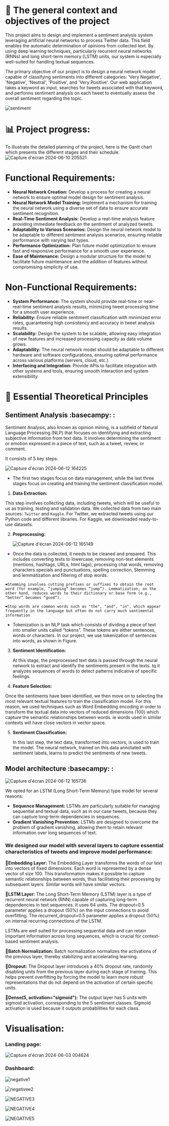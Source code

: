 # 🎯 The general context and objectives of the project
This project aims to design and implement a sentiment analysis system leveraging artificial neural networks to process Twitter data. This field enables the automatic determination of opinions from collected text. By using deep learning techniques, particularly recurrent neural networks (RNNs) and long short-term memory (LSTM) units, our system is especially well-suited for handling textual sequences.

The primary objective of our project is to design a neural network model capable of classifying sentiments into different categories: 'Very Negative', 'Negative', 'Neutral', 'Positive', and 'Very Positive'. Our web application takes a keyword as input, searches for tweets associated with that keyword, and performs sentiment analysis on each tweet to eventually assess the overall sentiment regarding the topic.

![sentiment](https://github.com/HafsaTATA/Sentiment_analysis-App/assets/120058921/60f732b8-3e9e-472b-b8b6-c35d95911687)

#  	📊 Project progress: 
To illustrate the detailed planning of the project, here is the Gantt chart which presents the different stages and their schedule.
![Capture d'écran 2024-06-10 205521](https://github.com/HafsaTATA/Sentiment_analysis-App/assets/120058921/262f6ebf-ede3-449f-bd65-d97933b53a87)

# Functional Requirements:
- **Neural Network Creation:** Develop a process for creating a neural network to ensure optimal model design for sentiment analysis.
- **Neural Network Model Training:** Implement a mechanism for training the neural network using a diverse set of data to ensure accurate sentiment recognition.
- **Real-Time Sentiment Analysis:**  Develop a real-time analysis feature providing immediate feedback on the sentiment of analyzed tweets.
- **Adaptability to Various Scenarios:** Design the neural network model to be adaptable to different sentiment analysis scenarios, ensuring reliable performance with varying text types.
- **Performance Optimization:** Plan future model optimization to ensure fast and responsive performance for a smooth user experience.
- **Ease of Maintenance:**  Design a modular structure for the model to facilitate future maintenance and the addition of features without compromising simplicity of use.
# Non-Functional Requirements:
- **System Performance:** The system should provide real-time or near-real-time sentiment analysis results, minimizing tweet processing time for a smooth user experience.
- **Reliability:** Ensure reliable sentiment classification with minimized error rates, guaranteeing high consistency and accuracy in tweet analysis results.
- **Scalability:** Design the system to be scalable, allowing easy integration of new features and increased processing capacity as data volume grows.
- **Adaptability:** The neural network model should be adaptable to different hardware and software configurations, ensuring optimal performance across various platforms (servers, cloud, etc.).
- **Interfacing and Integration:** Provide APIs to facilitate integration with other systems and tools, ensuring smooth interaction and system extensibility.
# 📒 Essential Theoretical Principles
## Sentiment Analysis :basecampy:  :
Sentiment Analysis, also known as opinion mining, is a subfield of Natural Language Processing (NLP) that focuses on identifying and extracting subjective information from text data. It involves determining the sentiment or emotion expressed in a piece of text, such as a tweet, review, or comment.

It consists of 5 key steps:

![Capture d'écran 2024-06-12 164225](https://github.com/HafsaTATA/Sentiment_analysis-App/assets/120058921/224e2633-9323-4027-86eb-1da74c2df339)

- The first two stages focus on data management, while the last three stages focus on creating and training the sentiment classification model.
1. **Data Extraction:**

This step involves collecting data, including tweets, which will be useful to us as training, testing and validation data. We collected data from two main sources: `Twitter` and `Kaggle`. For Twitter, we extracted tweets using our Python code and different libraries. For Kaggle, we downloaded ready-to-use datasets.

2. **Preprocessing:**

   ![Capture d'écran 2024-06-12 165149](https://github.com/HafsaTATA/Sentiment_analysis-App/assets/120058921/49d0b093-b2d4-4c00-a2f0-10317ffb8e9a)

- Once the data is collected, it needs to be cleaned and prepared. This includes converting texts to lowercase, removing non-text elements (mentions, hashtags, URLs, html tags), processing chat words, removing characters specials and punctuations, spelling correction, Stemming and lemmatization and filtering of stop words.
```
❤️Stemming involves cutting prefixes or suffixes to obtain the root word (for example, “jumping” becomes “jump”). Lemmatization, on the other hand, reduces words to their dictionary or base form (e.g., “better” becomes “good”).

❤️Stop words are common words such as "the", "and", "in", which appear frequently in the language but often do not carry much sentimental information
```
  - Tokenization is an NLP task which consists of dividing a piece of text into smaller units called “tokens”. These tokens are either sentences, words or characters. In our project, we use tokenization of sentences into words, as shown in Figure.
3. **Sentiment Identification:**

   At this stage, the preprocessed text data is passed through the neural network to extract and identify the sentiments present in the texts. tq it analyzes sequences of words to detect patterns indicative of specific feelings.
   
4. **Feature Selection:**

  Once the sentiments have been identified, we then move on to selecting the most relevant textual features to train the classification model. For this reason, we used techniques such as Word Embedding encoding in order to transform the textual data into vectors of reduced dimensions (100) which capture the semantic relationships between words. ie words used in similar contexts will have close vectors in vector space.
   
5. **Sentiment Classification:**

   In this last step, the text data, transformed into vectors, is used to train the model. The neural network, trained on this data annotated with sentiment labels, learns to predict the sentiments of new tweets.

## Model architecture :basecampy: :

![Capture d'écran 2024-06-12 165736](https://github.com/HafsaTATA/Sentiment_analysis-App/assets/120058921/f381cc91-8816-42b2-9c2f-48d1f6057977)

We opted for an LSTM (Long Short-Term Memory) type model for several reasons:
- **Sequence Management:** LSTMs are particularly suitable for managing sequential and textual data, such as in our case tweets, because they can capture long-term dependencies in sequences.
- **Gradient Vanishing Prevention:** LSTMs are designed to overcome the problem of gradient vanishing, allowing them to retain relevant information over long sequences of text.

### We designed our model with several layers to capture essential characteristics of tweets and improve model performance:
🔸**Embedding Layer:** The Embedding Layer transforms the words of our text into vectors of fixed dimensions. Each word is represented by a dense vector of size 100. This transformation makes it possible to capture semantic relationships between words, thus facilitating their processing by subsequent layers. Similar words will have similar vectors.

🔸**LSTM Layer:** The Long Short-Term Memory (LSTM) layer is a type of recurrent neural network (RNN) capable of capturing long-term dependencies in text sequences. It uses 64 units. The dropout=0.5 parameter applies a dropout (50%) on the input connections to avoid overfitting. The recurrent_dropout=0.5 parameter applies a dropout (50%) on internal recurring connections of the LSTM.

LSTMs are well suited for processing sequential data and can retain important information across long sequences, which is crucial for context-based sentiment analysis.

🔸**Batch Normalization:** Batch normalization normalizes the activations of the previous layer, thereby stabilizing and accelerating learning.

🔸**Dropout:** The Dropout layer introduces a 40% dropout rate, randomly disabling units from the previous layer during each stage of training. This helps prevent overfitting by forcing the model to learn more robust representations that do not depend on the activation of certain specific units.

🔸**Dense(5, activation="sigmoid"):** The output layer has 5 units with sigmoid activation, corresponding to the 5 sentiment classes. Sigmoid activation is used because it outputs probabilities for each class.

# Visualisation:
### Landing page:

![Capture d'écran 2024-06-03 004624](https://github.com/HafsaTATA/Sentiment_analysis-App/assets/120058921/b443f213-4186-4a85-b67f-8134c52f8430)

### Dashboard:

![negative1](https://github.com/HafsaTATA/Sentiment_analysis-App/assets/120058921/77763a40-5b63-4a75-b10c-6415a566bc82)

![negativee2](https://github.com/HafsaTATA/Sentiment_analysis-App/assets/120058921/342b2452-f78b-4b6e-9092-fc7418329d3c)

![NEGATIVE3](https://github.com/HafsaTATA/Sentiment_analysis-App/assets/120058921/5e6deb94-d2c0-4593-ab9c-fad6243cec51)

![NEGATIVE4](https://github.com/HafsaTATA/Sentiment_analysis-App/assets/120058921/ebbc0a1b-8b72-4ee3-aa10-e5c2f3a68521)

![NEGATIVE5](https://github.com/HafsaTATA/Sentiment_analysis-App/assets/120058921/d334f03f-de41-44f3-9303-9247cb672f9b)


